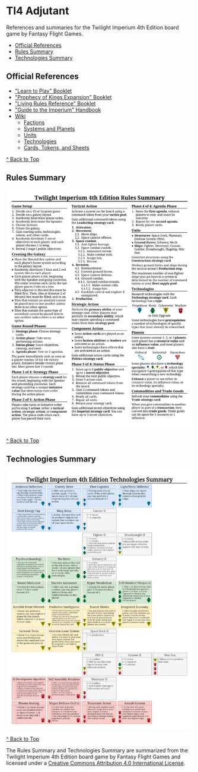 # TI4 Adjutant
References and summaries for the Twilight Imperium 4th Edition board game by Fantasy Flight Games.

- [Official References](#official-references)
- [Rules Summary](#rules-summary)
- [Technologies Summary](#technologies-summary)

## Official References
- ["Learn to Play" Booklet](https://images-cdn.fantasyflightgames.com/filer_public/f3/c6/f3c66512-8e19-4f30-a0d4-d7d75701fd37/ti-k0289_learn_to_playcompressed.pdf)
- ["Prophecy of Kings Expansion" Booklet](https://images-cdn.fantasyflightgames.com/filer_public/c4/b9/c4b94e1e-d392-4ef8-a305-a37bb5660be3/ti10_rulebook_web.pdf)
- ["Living Rules Reference" Booklet](https://images-cdn.fantasyflightgames.com/filer_public/51/55/51552c7f-c05c-445b-84bf-4b073456d008/ti10_pok_living_rules_reference_20_web.pdf)
- ["Guide to the Imperium" Handbook](https://images-cdn.fantasyflightgames.com/filer_public/b6/d9/b6d969a2-21c2-4b1e-8d6f-ac6fec456b88/guide_to_the_imperium_10_web.pdf)
- [Wiki](https://twilight-imperium.fandom.com/wiki/Twilight_Imperium_Wiki)
    - [Factions](https://twilight-imperium.fandom.com/wiki/Factions)
    - [Systems and Planets](https://twilight-imperium.fandom.com/wiki/Planets_and_Systems)
    - [Units](https://twilight-imperium.fandom.com/wiki/Units)
    - [Technologies](https://twilight-imperium.fandom.com/wiki/Technology)
    - [Cards, Tokens, and Sheets](https://twilight-imperium.fandom.com/wiki/Player_Components)

[^ Back to Top](#ti4-adjutant)

## Rules Summary
![Rules Summary](files/rules_summary.png)

[^ Back to Top](#ti4-adjutant)

## Technologies Summary
![Technologies Summary](files/technologies_summary_vertical.png)

[^ Back to Top](#ti4-adjutant)

The Rules Summary and Technologies Summary are summarized from the Twilight Imperium 4th Edition board game by Fantasy Flight Games and licensed under a [Creative Commons Attribution 4.0 International License](http://creativecommons.org/licenses/by/4.0).
